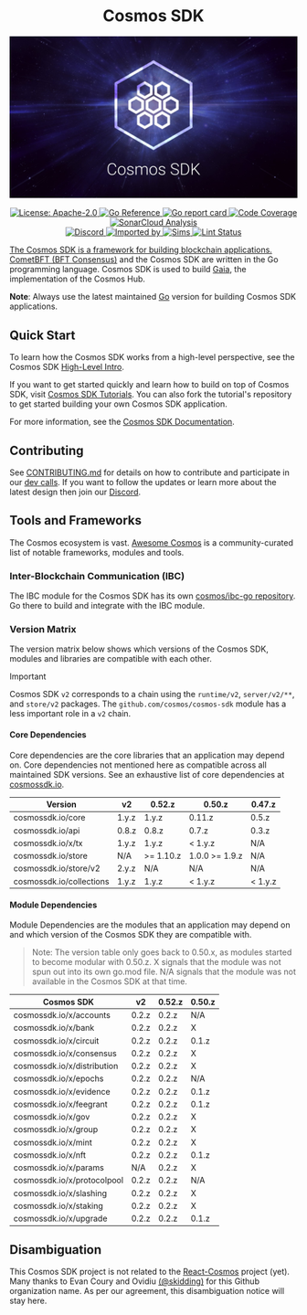 <div align="center">
  <h1> Cosmos SDK </h1>
</div>

![banner](https://github.com/cosmos/cosmos-sdk-docs/blob/main/static/img/banner.jpg)

<div align="center">
  <a href="https://github.com/cosmos/cosmos-sdk/blob/main/LICENSE">
    <img alt="License: Apache-2.0" src="https://img.shields.io/github/license/cosmos/cosmos-sdk.svg" />
  </a>
  <a href="https://pkg.go.dev/github.com/cosmos/cosmos-sdk">
    <img src="https://pkg.go.dev/badge/github.com/cosmos/cosmos-sdk.svg" alt="Go Reference">
  </a>
  <a href="https://goreportcard.com/report/github.com/cosmos/cosmos-sdk">
    <img alt="Go report card" src="https://goreportcard.com/badge/github.com/cosmos/cosmos-sdk" />
  </a>
  <a href="https://sonarcloud.io/summary/overall?id=cosmos_cosmos-sdk">
    <img alt="Code Coverage" src="https://sonarcloud.io/api/project_badges/measure?project=cosmos_cosmos-sdk&metric=coverage" />
  </a>
  <a href="https://sonarcloud.io/summary/overall?id=cosmos_cosmos-sdk">
    <img alt="SonarCloud Analysis" src="https://sonarcloud.io/api/project_badges/measure?project=cosmos_cosmos-sdk&metric=alert_status">
  </a>
</div>
<div align="center">
  <a href="https://discord.gg/interchain">
    <img alt="Discord" src="https://img.shields.io/discord/669268347736686612.svg" />
  </a>
  <a href="https://sourcegraph.com/github.com/cosmos/cosmos-sdk?badge">
    <img alt="Imported by" src="https://sourcegraph.com/github.com/cosmos/cosmos-sdk/-/badge.svg" />
  </a>
  <a href="https://github.com/cosmos/cosmos-sdk/actions/workflows/sims.yml">    
    <img alt="Sims" src="https://github.com/cosmos/cosmos-sdk/workflows/Sims/badge.svg" />
  <a href="https://github.com/cosmos/cosmos-sdk/actions/workflows/lint.yml">   
    <img alt="Lint Status" src="https://github.com/cosmos/cosmos-sdk/workflows/Lint/badge.svg" />
</div>

The Cosmos SDK is a framework for building blockchain applications. [CometBFT (BFT Consensus)](https://github.com/cometbft/cometbft) and the Cosmos SDK are written in the Go programming language. Cosmos SDK is used to build [Gaia](https://github.com/cosmos/gaia), the implementation of the Cosmos Hub.

**Note**: Always use the latest maintained [Go](https://go.dev/dl) version for building Cosmos SDK applications.

## Quick Start

To learn how the Cosmos SDK works from a high-level perspective, see the Cosmos SDK [High-Level Intro](https://docs.cosmos.network/v0.50/learn/intro/overview).

If you want to get started quickly and learn how to build on top of Cosmos SDK, visit [Cosmos SDK Tutorials](https://tutorials.cosmos.network). You can also fork the tutorial's repository to get started building your own Cosmos SDK application.

For more information, see the [Cosmos SDK Documentation](https://docs.cosmos.network).

## Contributing

See [CONTRIBUTING.md](./CONTRIBUTING.md) for details on how to contribute and participate in our [dev calls](./CONTRIBUTING.md#teams-dev-calls).
If you want to follow the updates or learn more about the latest design then join our [Discord](https://discord.gg/interchain).

## Tools and Frameworks

The Cosmos ecosystem is vast.
[Awesome Cosmos](https://github.com/cosmos/awesome-cosmos) is a community-curated list of notable frameworks, modules and tools.

### Inter-Blockchain Communication (IBC)

The IBC module for the Cosmos SDK has its own [cosmos/ibc-go repository](https://github.com/cosmos/ibc-go). Go there to build and integrate with the IBC module.

### Version Matrix

The version matrix below shows which versions of the Cosmos SDK, modules and libraries are compatible with each other.

> [!IMPORTANT]
> Cosmos SDK `v2` corresponds to a chain using the `runtime/v2`, `server/v2/**`, and `store/v2` packages. The `github.com/cosmos/cosmos-sdk` module has a less important role in a `v2` chain.

#### Core Dependencies

Core dependencies are the core libraries that an application may depend on.
Core dependencies not mentioned here as compatible across all maintained SDK versions.
See an exhaustive list of core dependencies at [cosmossdk.io](https://cosmossdk.io).

| Version                  | v2    | 0.52.z    | 0.50.z         | 0.47.z  |
|--------------------------|-------|-----------|----------------|---------|
| cosmossdk.io/core        | 1.y.z | 1.y.z     | 0.11.z         | 0.5.z   |
| cosmossdk.io/api         | 0.8.z | 0.8.z     | 0.7.z          | 0.3.z   |
| cosmossdk.io/x/tx        | 1.y.z | 1.y.z     | < 1.y.z        | N/A     |
| cosmossdk.io/store       | N/A   | >= 1.10.z | 1.0.0 >= 1.9.z | N/A     |
| cosmossdk.io/store/v2    | 2.y.z | N/A       | N/A            | N/A     |
| cosmossdk.io/collections | 1.y.z | 1.y.z     | < 1.y.z        | < 1.y.z |

#### Module Dependencies

Module Dependencies are the modules that an application may depend on and which version of the Cosmos SDK they are compatible with.

> Note: The version table only goes back to 0.50.x, as modules started to become modular with 0.50.z.
> X signals that the module was not spun out into its own go.mod file.
> N/A signals that the module was not available in the Cosmos SDK at that time.

| Cosmos SDK                  | v2    | 0.52.z | 0.50.z |
|-----------------------------|-------|--------|--------|
| cosmossdk.io/x/accounts     | 0.2.z | 0.2.z  | N/A    |
| cosmossdk.io/x/bank         | 0.2.z | 0.2.z  | X      |
| cosmossdk.io/x/circuit      | 0.2.z | 0.2.z  | 0.1.z  |
| cosmossdk.io/x/consensus    | 0.2.z | 0.2.z  | X      |
| cosmossdk.io/x/distribution | 0.2.z | 0.2.z  | X      |
| cosmossdk.io/x/epochs       | 0.2.z | 0.2.z  | N/A    |
| cosmossdk.io/x/evidence     | 0.2.z | 0.2.z  | 0.1.z  |
| cosmossdk.io/x/feegrant     | 0.2.z | 0.2.z  | 0.1.z  |
| cosmossdk.io/x/gov          | 0.2.z | 0.2.z  | X      |
| cosmossdk.io/x/group        | 0.2.z | 0.2.z  | X      |
| cosmossdk.io/x/mint         | 0.2.z | 0.2.z  | X      |
| cosmossdk.io/x/nft          | 0.2.z | 0.2.z  | 0.1.z  |
| cosmossdk.io/x/params       | N/A   | 0.2.z  | X      |
| cosmossdk.io/x/protocolpool | 0.2.z | 0.2.z  | N/A    |
| cosmossdk.io/x/slashing     | 0.2.z | 0.2.z  | X      |
| cosmossdk.io/x/staking      | 0.2.z | 0.2.z  | X      |
| cosmossdk.io/x/upgrade      | 0.2.z | 0.2.z  | 0.1.z  |

## Disambiguation

This Cosmos SDK project is not related to the [React-Cosmos](https://github.com/react-cosmos/react-cosmos) project (yet). Many thanks to Evan Coury and Ovidiu [(@skidding)](https://github.com/skidding) for this Github organization name. As per our agreement, this disambiguation notice will stay here.

